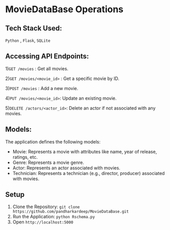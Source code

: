 # MovieDataBase Operations 

## Tech Stack Used:
`Python` , `Flask`, `SQLite`

## Accessing API Endpoints:
  1)`GET /movies` : Get all movies.
  
  2)`GET /movies/<movie_id>` : Get a specific movie by ID.
  
  3)`POST /movies` : Add a new movie.
  
  4)`PUT /movies/<movie_id>`: Update an existing movie.
  
  5)`DELETE /actors/<actor_id>`: Delete an actor if not associated with any movies.

## Models:
  The application defines the following models:
  
  - Movie: Represents a movie with attributes like name, year of release, ratings, etc.
  - Genre: Represents a movie genre.
  - Actor: Represents an actor associated with movies.
  - Technician: Represents a technician (e.g., director, producer) associated with movies.

## Setup 
1) Clone the Repository: `git clone https://github.com/pandharkardeep/MovieDataBase.git`
2) Run the Application: `python Rschema.py`
3) Open `http://localhost:5000`
   

